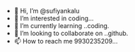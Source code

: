 - 👋 Hi, I’m @sufiyankalu
- 👀 I’m interested in coding...
- 🌱 I’m currently learning ..coding.
- 💞️ I’m looking to collaborate on ..github.
- 📫 How to reach me 9930235209...

<!---
sufiyankalu/sufiyankalu is a ✨ special ✨ repository because its `README.md` (this file) appears on your GitHub profile.
You can click the Preview link to take a look at your changes.
--->
